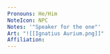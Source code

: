 ```yaml
---
Pronouns: He/Him
NoteIcon: NPC
Notes: '"Speaker for the one"'
Art: "![[Ignatius Aurium.png]]"
Affiliation: 
---
```

